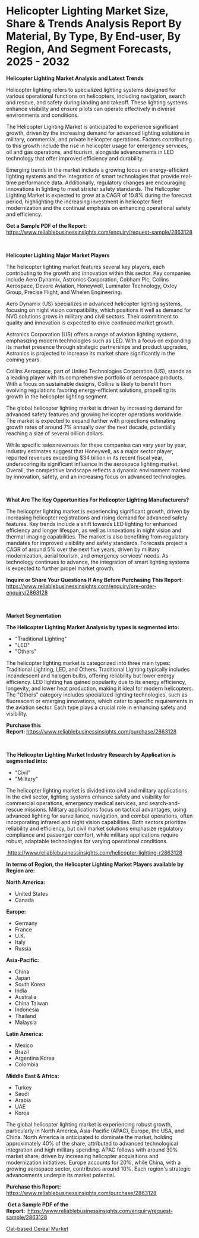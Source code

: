 <p><h1>Helicopter Lighting Market Size, Share & Trends Analysis Report By Material, By Type, By End-user, By Region, And Segment Forecasts, 2025 - 2032</h1></p><p><strong>Helicopter Lighting Market Analysis and Latest Trends</strong></p>
<p><p>Helicopter lighting refers to specialized lighting systems designed for various operational functions on helicopters, including navigation, search and rescue, and safety during landing and takeoff. These lighting systems enhance visibility and ensure pilots can operate effectively in diverse environments and conditions. </p><p>The Helicopter Lighting Market is anticipated to experience significant growth, driven by the increasing demand for advanced lighting solutions in military, commercial, and private helicopter operations. Factors contributing to this growth include the rise in helicopter usage for emergency services, oil and gas operations, and tourism, alongside advancements in LED technology that offer improved efficiency and durability. </p><p>Emerging trends in the market include a growing focus on energy-efficient lighting systems and the integration of smart technologies that provide real-time performance data. Additionally, regulatory changes are encouraging innovations in lighting to meet stricter safety standards. The Helicopter Lighting Market is expected to grow at a CAGR of 10.8% during the forecast period, highlighting the increasing investment in helicopter fleet modernization and the continual emphasis on enhancing operational safety and efficiency.</p></p>
<p><strong>Get a Sample PDF of the Report:&nbsp;</strong> <a href="https://www.reliablebusinessinsights.com/enquiry/request-sample/2863128?utm_campaign=2287&utm_medium=2&utm_source=Github&utm_content=ia&utm_term=12032025&utm_id=helicopter-lighting">https://www.reliablebusinessinsights.com/enquiry/request-sample/2863128</a></p>
<p>&nbsp;</p>
<p><strong>Helicopter Lighting Major Market Players</strong></p>
<p><p>The helicopter lighting market features several key players, each contributing to the growth and innovation within this sector. Key companies include Aero Dynamix, Astronics Corporation, Cobham Plc, Collins Aerospace, Devore Aviation, Honeywell, Luminator Technology, Oxley Group, Precise Flight, and Whelen Engineering.</p><p>Aero Dynamix (US) specializes in advanced helicopter lighting systems, focusing on night vision compatibility, which positions it well as demand for NVG solutions grows in military and civil sectors. Their commitment to quality and innovation is expected to drive continued market growth.</p><p>Astronics Corporation (US) offers a range of aviation lighting systems, emphasizing modern technologies such as LED. With a focus on expanding its market presence through strategic partnerships and product upgrades, Astronics is projected to increase its market share significantly in the coming years.</p><p>Collins Aerospace, part of United Technologies Corporation (US), stands as a leading player with its comprehensive portfolio of aerospace products. With a focus on sustainable designs, Collins is likely to benefit from evolving regulations favoring energy-efficient solutions, propelling its growth in the helicopter lighting segment.</p><p>The global helicopter lighting market is driven by increasing demand for advanced safety features and growing helicopter operations worldwide. The market is expected to expand further with projections estimating growth rates of around 7% annually over the next decade, potentially reaching a size of several billion dollars.</p><p>While specific sales revenues for these companies can vary year by year, industry estimates suggest that Honeywell, as a major sector player, reported revenues exceeding $34 billion in its recent fiscal year, underscoring its significant influence in the aerospace lighting market. Overall, the competitive landscape reflects a dynamic environment marked by innovation, safety, and an increasing focus on advanced technologies.</p></p>
<p>&nbsp;</p>
<p><strong>What Are The Key Opportunities For Helicopter Lighting Manufacturers?</strong></p>
<p><p>The helicopter lighting market is experiencing significant growth, driven by increasing helicopter registrations and rising demand for advanced safety features. Key trends include a shift towards LED lighting for enhanced efficiency and longer lifespan, as well as innovations in night vision and thermal imaging capabilities. The market is also benefiting from regulatory mandates for improved visibility and safety standards. Forecasts project a CAGR of around 5% over the next five years, driven by military modernization, aerial tourism, and emergency services' needs. As technology continues to advance, the integration of smart lighting systems is expected to further propel market growth.</p></p>
<p><strong>Inquire or Share Your Questions If Any Before Purchasing This Report:</strong> <a href="https://www.reliablebusinessinsights.com/enquiry/pre-order-enquiry/2863128?utm_campaign=2287&utm_medium=2&utm_source=Github&utm_content=ia&utm_term=12032025&utm_id=helicopter-lighting">https://www.reliablebusinessinsights.com/enquiry/pre-order-enquiry/2863128</a></p>
<p>&nbsp;</p>
<p><strong>Market Segmentation</strong></p>
<p><strong>The Helicopter Lighting Market Analysis by types is segmented into:</strong></p>
<p><ul><li>"Traditional Lighting"</li><li>"LED"</li><li>"Others"</li></ul></p>
<p><p>The helicopter lighting market is categorized into three main types: Traditional Lighting, LED, and Others. Traditional Lighting typically includes incandescent and halogen bulbs, offering reliability but lower energy efficiency. LED lighting has gained popularity due to its energy efficiency, longevity, and lower heat production, making it ideal for modern helicopters. The "Others" category includes specialized lighting technologies, such as fluorescent or emerging innovations, which cater to specific requirements in the aviation sector. Each type plays a crucial role in enhancing safety and visibility.</p></p>
<p><strong>Purchase this Report:&nbsp;</strong><a href="https://www.reliablebusinessinsights.com/purchase/2863128?utm_campaign=2287&utm_medium=2&utm_source=Github&utm_content=ia&utm_term=12032025&utm_id=helicopter-lighting">https://www.reliablebusinessinsights.com/purchase/2863128</a></p>
<p>&nbsp;</p>
<p><strong>The Helicopter Lighting Market Industry Research by Application is segmented into:</strong></p>
<p><ul><li>"Civil"</li><li>"Military"</li></ul></p>
<p><p>The helicopter lighting market is divided into civil and military applications. In the civil sector, lighting systems enhance safety and visibility for commercial operations, emergency medical services, and search-and-rescue missions. Military applications focus on tactical advantages, using advanced lighting for surveillance, navigation, and combat operations, often incorporating infrared and night vision capabilities. Both sectors prioritize reliability and efficiency, but civil market solutions emphasize regulatory compliance and passenger comfort, while military applications require robust, adaptable technologies for varying operational conditions.</p></p>
<p><a href="https://www.reliablebusinessinsights.com/helicopter-lighting-r2863128?utm_campaign=2287&utm_medium=2&utm_source=Github&utm_content=ia&utm_term=12032025&utm_id=helicopter-lighting">&nbsp;https://www.reliablebusinessinsights.com/helicopter-lighting-r2863128</a></p>
<p><strong>In terms of Region, the Helicopter Lighting Market Players available by Region are:</strong></p>
<p>
    <p> <strong> North America: </strong>
        <ul>
            <li>United States</li>
            <li>Canada</li>
        </ul>
        </p> 
    <p> <strong> Europe: </strong>
        <ul>
            <li>Germany</li>
            <li>France</li>
            <li>U.K.</li>
            <li>Italy</li>
            <li>Russia</li>
        </ul>
        </p> 
    <p> <strong> Asia-Pacific: </strong>
        <ul>
            <li>China</li>
            <li>Japan</li>
            <li>South Korea</li>
            <li>India</li>
            <li>Australia</li>
            <li>China Taiwan</li>
            <li>Indonesia</li>
            <li>Thailand</li>
            <li>Malaysia</li>
        </ul>
        </p> 
    <p> <strong> Latin America: </strong>
        <ul>
            <li>Mexico</li>
            <li>Brazil</li>
            <li>Argentina Korea</li>
            <li>Colombia</li>
        </ul>
        </p> 
    <p> <strong> Middle East & Africa: </strong>
        <ul>
            <li>Turkey</li>
            <li>Saudi</li>
            <li>Arabia</li>
            <li>UAE</li>
            <li>Korea</li>
        </ul>
    </p>
    </p>
<p><p>The global helicopter lighting market is experiencing robust growth, particularly in North America, Asia-Pacific (APAC), Europe, the USA, and China. North America is anticipated to dominate the market, holding approximately 40% of the share, attributed to advanced technological integration and high military spending. APAC follows with around 30% market share, driven by increasing helicopter acquisitions and modernization initiatives. Europe accounts for 20%, while China, with a growing aerospace sector, contributes around 10%. Each region's strategic advancements underpin its market potential.</p></p>
<p><strong>Purchase this Report: </strong><a href="https://www.reliablebusinessinsights.com/purchase/2863128?utm_campaign=2287&utm_medium=2&utm_source=Github&utm_content=ia&utm_term=12032025&utm_id=helicopter-lighting">https://www.reliablebusinessinsights.com/purchase/2863128</a></p>
<p>&nbsp;<strong>Get a Sample PDF of the Report:&nbsp;&nbsp;</strong><a href="https://www.reliablebusinessinsights.com/enquiry/request-sample/2863128?utm_campaign=2287&utm_medium=2&utm_source=Github&utm_content=ia&utm_term=12032025&utm_id=helicopter-lighting">https://www.reliablebusinessinsights.com/enquiry/request-sample/2863128</a></p>
<p><strong></strong></p>
<p><p><a href="https://github.com/edacruz6/Market-Research-Report-List-1/blob/main/oat-based-cereal-market.md?utm_campaign=2287&utm_medium=2&utm_source=Github&utm_content=ia&utm_term=12032025&utm_id=helicopter-lighting">Oat-based Cereal Market</a></p></p>